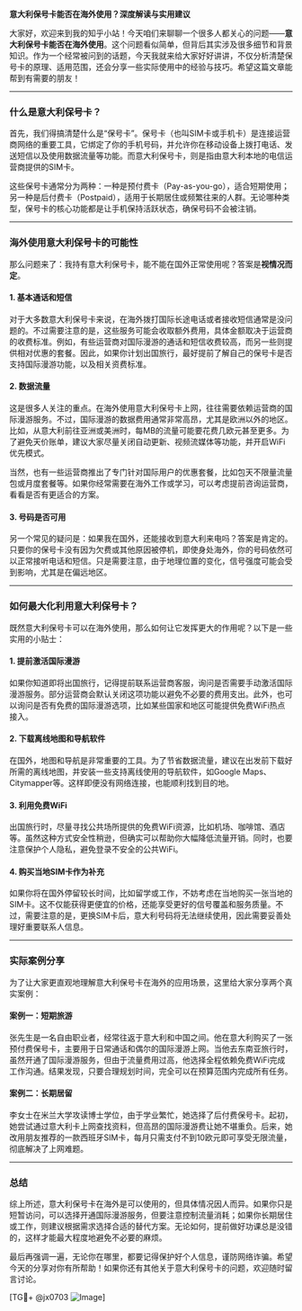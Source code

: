 **意大利保号卡能否在海外使用？深度解读与实用建议**

大家好，欢迎来到我的知乎小站！今天咱们来聊聊一个很多人都关心的问题——**意大利保号卡能否在海外使用**。这个问题看似简单，但背后其实涉及很多细节和背景知识。作为一个经常被问到的话题，今天我就来给大家好好讲讲，不仅分析清楚保号卡的原理、适用范围，还会分享一些实际使用中的经验与技巧。希望这篇文章能帮到有需要的朋友！

---

### 什么是意大利保号卡？

首先，我们得搞清楚什么是“保号卡”。保号卡（也叫SIM卡或手机卡）是连接运营商网络的重要工具，它绑定了你的手机号码，并允许你在移动设备上拨打电话、发送短信以及使用数据流量等功能。而意大利保号卡，则是指由意大利本地的电信运营商提供的SIM卡。

这些保号卡通常分为两种：一种是预付费卡（Pay-as-you-go），适合短期使用；另一种是后付费卡（Postpaid），适用于长期居住或频繁往来的人群。无论哪种类型，保号卡的核心功能都是让手机保持活跃状态，确保号码不会被注销。

---

### 海外使用意大利保号卡的可能性

那么问题来了：我持有意大利保号卡，能不能在国外正常使用呢？答案是**视情况而定**。

#### 1. **基本通话和短信**
对于大多数意大利保号卡来说，在海外拨打国际长途电话或者接收短信通常是没问题的。不过需要注意的是，这些服务可能会收取额外费用，具体金额取决于运营商的收费标准。例如，有些运营商对国际漫游的通话和短信收费较高，而另一些则提供相对优惠的套餐。因此，如果你计划出国旅行，最好提前了解自己的保号卡是否支持国际漫游功能，以及相关资费标准。

#### 2. **数据流量**
这是很多人关注的重点。在海外使用意大利保号卡上网，往往需要依赖运营商的国际漫游服务。不过，国际漫游的数据费用通常非常高昂，尤其是欧洲以外的地区。比如，从意大利前往亚洲或美洲时，每MB的流量可能要花费几欧元甚至更多。为了避免天价账单，建议大家尽量关闭自动更新、视频流媒体等功能，并开启WiFi优先模式。

当然，也有一些运营商推出了专门针对国际用户的优惠套餐，比如包天不限量流量包或月度套餐等。如果你经常需要在海外工作或学习，可以考虑提前咨询运营商，看看是否有更适合的方案。

#### 3. **号码是否可用**
另一个常见的疑问是：如果我在国外，还能接收到意大利来电吗？答案是肯定的。只要你的保号卡没有因为欠费或其他原因被停机，即使身处海外，你的号码依然可以正常接听电话和短信。只是需要注意，由于地理位置的变化，信号强度可能会受到影响，尤其是在偏远地区。

---

### 如何最大化利用意大利保号卡？

既然意大利保号卡可以在海外使用，那么如何让它发挥更大的作用呢？以下是一些实用的小贴士：

#### 1. **提前激活国际漫游**
如果你知道即将出国旅行，记得提前联系运营商客服，询问是否需要手动激活国际漫游服务。部分运营商会默认关闭这项功能以避免不必要的费用支出。此外，也可以询问是否有免费的国际漫游选项，比如某些国家和地区可能提供免费WiFi热点接入。

#### 2. **下载离线地图和导航软件**
在国外，地图和导航是非常重要的工具。为了节省数据流量，建议在出发前下载好所需的离线地图，并安装一些支持离线使用的导航软件，如Google Maps、Citymapper等。这样即便没有网络连接，也能顺利找到目的地。

#### 3. **利用免费WiFi**
出国旅行时，尽量寻找公共场所提供的免费WiFi资源，比如机场、咖啡馆、酒店等。虽然这种方式安全性稍逊，但确实可以帮助你大幅降低流量开销。同时，也要注意保护个人隐私，避免登录不安全的公共WiFi。

#### 4. **购买当地SIM卡作为补充**
如果你将在国外停留较长时间，比如留学或工作，不妨考虑在当地购买一张当地的SIM卡。这不仅能获得更便宜的价格，还能享受更好的信号覆盖和服务质量。不过，需要注意的是，更换SIM卡后，意大利号码将无法继续使用，因此需要妥善处理好重要联系人信息。

---

### 实际案例分享

为了让大家更直观地理解意大利保号卡在海外的应用场景，这里给大家分享两个真实案例：

#### 案例一：短期旅游
张先生是一名自由职业者，经常往返于意大利和中国之间。他在意大利购买了一张预付费保号卡，主要用于日常通话和偶尔的国际漫游上网。当他去东南亚旅行时，虽然开通了国际漫游服务，但由于流量费用过高，他选择全程依赖免费WiFi完成工作沟通。结果发现，只要合理规划时间，完全可以在预算范围内完成所有任务。

#### 案例二：长期居留
李女士在米兰大学攻读博士学位，由于学业繁忙，她选择了后付费保号卡。起初，她尝试通过意大利卡上网查找资料，但高昂的国际漫游费让她不堪重负。后来，她改用朋友推荐的一款西班牙SIM卡，每月只需支付不到10欧元即可享受无限流量，彻底解决了上网难题。

---

### 总结

综上所述，意大利保号卡在海外是可以使用的，但具体情况因人而异。如果你只是短暂访问，可以选择开通国际漫游服务，但要注意控制流量消耗；如果你长期居住或工作，则建议根据需求选择合适的替代方案。无论如何，提前做好功课总是没错的，这样才能最大程度地避免不必要的麻烦。

最后再强调一遍，无论你在哪里，都要记得保护好个人信息，谨防网络诈骗。希望今天的分享对你有所帮助！如果你还有其他关于意大利保号卡的问题，欢迎随时留言讨论。

[TG💪+ @jx0703 ![Image](https://github.com/user-attachments/assets/dbca1d08-cadb-493c-b0ec-ad6f7a83f270)]